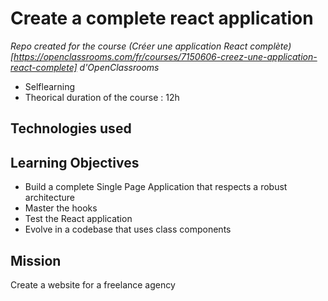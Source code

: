 # Create a complete react application

_Repo created for the course (Créer une application React complète)[https://openclassrooms.com/fr/courses/7150606-creez-une-application-react-complete] d'OpenClassrooms_

- Selflearning
- Theorical duration of the course : 12h

## Technologies used

## Learning Objectives

- Build a complete Single Page Application that respects a robust architecture
- Master the hooks
- Test the React application
- Evolve in a codebase that uses class components

## Mission

Create a website for a freelance agency
